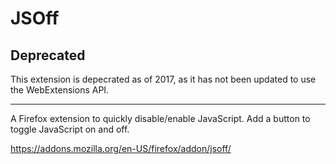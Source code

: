 # JSOff

## Deprecated
This extension is depecrated as of 2017, as it has not been updated to use the WebExtensions API.

<hr>

A Firefox extension to quickly disable/enable JavaScript.
Add a button to toggle JavaScript on and off.

https://addons.mozilla.org/en-US/firefox/addon/jsoff/
